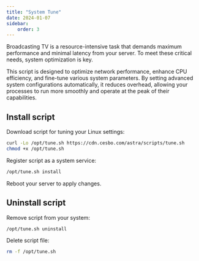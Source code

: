 ```yaml
---
title: "System Tune"
date: 2024-01-07
sidebar:
    order: 3
---
```


Broadcasting TV is a resource-intensive task that demands maximum performance and minimal latency from your server. To meet these critical needs, system optimization is key.

This script is designed to optimize network performance, enhance CPU efficiency, and fine-tune various system parameters. By setting advanced system configurations automatically, it reduces overhead, allowing your processes to run more smoothly and operate at the peak of their capabilities.


## Install script

Download script for tuning your Linux settings:

```bash
curl -Lo /opt/tune.sh https://cdn.cesbo.com/astra/scripts/tune.sh
chmod +x /opt/tune.sh
```

Register script as a system service:

```bash
/opt/tune.sh install
```

Reboot your server to apply changes.

## Uninstall script

Remove script from your system:

```bash
/opt/tune.sh uninstall
```

Delete script file:

```bash
rm -f /opt/tune.sh
```
